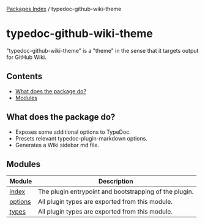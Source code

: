 [Packages Index](../README.md) / typedoc-github-wiki-theme

# typedoc-github-wiki-theme

"typedoc-github-wiki-theme" is a "theme" in the sense that it targets output for GitHub Wiki.

## Contents

* [What does the package do?](#what-does-the-package-do)
* [Modules](#modules)

## What does the package do?

* Exposes some additional options to TypeDoc.
* Presets relevant typedoc-plugin-markdown options.
* Generates a Wiki sidebar md file.

## Modules

| Module                       | Description                                            |
| ---------------------------- | ------------------------------------------------------ |
| [index](index/README.md)     | The plugin entrypoint and bootstrapping of the plugin. |
| [options](options/README.md) | All plugin types are exported from this module.        |
| [types](types/README.md)     | All plugin types are exported from this module.        |

